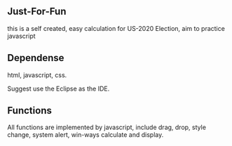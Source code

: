 ## Just-For-Fun

this is a self created, easy calculation for US-2020  Election, aim to practice javascript

## Dependense

html, javascript, css.

Suggest use the Eclipse as the IDE.

## Functions

All functions are implemented by javascript, include drag, drop, style change, system alert, win-ways calculate and display.


